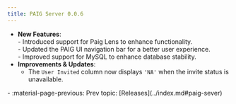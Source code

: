 ```yaml
---
title: PAIG Server 0.0.6
---
```


- **New Features**:  
        - Introduced support for Paig Lens to enhance functionality.  
        - Updated the PAIG UI navigation bar for a better user experience.  
        - Improved support for MySQL to enhance database stability.  
- **Improvements & Updates**:  
    - The `User Invited` column now displays `'NA'` when the invite status is unavailable.

<div class="grid cards" markdown>
-  :material-page-previous: Prev topic: [Releases](../index.md#paig-sever)
</div>